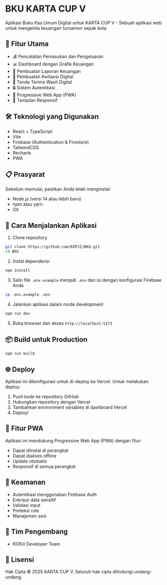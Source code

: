 # BKU KARTA CUP V

Aplikasi Buku Kas Umum Digital untuk KARTA CUP V - Sebuah aplikasi web untuk mengelola keuangan turnamen sepak bola.

## 🌟 Fitur Utama

- 💰 Pencatatan Pemasukan dan Pengeluaran
- 📊 Dashboard dengan Grafik Keuangan
- 📄 Pembuatan Laporan Keuangan
- 🧾 Pembuatan Kwitansi Digital
- 📝 Tanda Terima Wasit Digital
- 🔒 Sistem Autentikasi
- 📱 Progressive Web App (PWA)
- 🎨 Tampilan Responsif

## 🛠️ Teknologi yang Digunakan

- React + TypeScript
- Vite
- Firebase (Authentication & Firestore)
- TailwindCSS
- Recharts
- PWA

## 📋 Prasyarat

Sebelum memulai, pastikan Anda telah menginstal:

- Node.js (versi 14 atau lebih baru)
- npm atau yarn
- Git

## 🚀 Cara Menjalankan Aplikasi

1. Clone repository
```bash
git clone https://github.com/KOPJI/BKU.git
cd BKU
```

2. Instal dependensi
```bash
npm install
```

3. Salin file `.env.example` menjadi `.env` dan isi dengan konfigurasi Firebase Anda
```bash
cp .env.example .env
```

4. Jalankan aplikasi dalam mode development
```bash
npm run dev
```

5. Buka browser dan akses `http://localhost:5173`

## 📦 Build untuk Production

```bash
npm run build
```

## 🌐 Deploy

Aplikasi ini dikonfigurasi untuk di-deploy ke Vercel. Untuk melakukan deploy:

1. Push kode ke repository GitHub
2. Hubungkan repository dengan Vercel
3. Tambahkan environment variables di dashboard Vercel
4. Deploy!

## 📱 Fitur PWA

Aplikasi ini mendukung Progressive Web App (PWA) dengan fitur:
- Dapat diinstal di perangkat
- Dapat diakses offline
- Update otomatis
- Responsif di semua perangkat

## 🔐 Keamanan

- Autentikasi menggunakan Firebase Auth
- Enkripsi data sensitif
- Validasi input
- Proteksi rute
- Manajemen sesi

## 👥 Tim Pengembang

- KOPJI Developer Team

## 📄 Lisensi

Hak Cipta © 2025 KARTA CUP V. Seluruh hak cipta dilindungi undang-undang.
